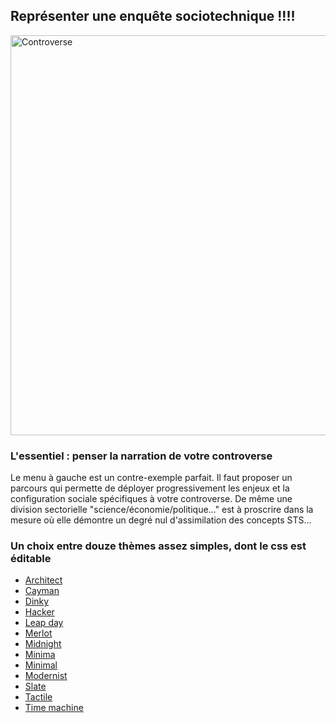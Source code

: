 ## Représenter une enquête sociotechnique !!!!

<img src="http://www.ephemanar.net/imagestrois/controverse_.jpg" alt="Controverse" width="640">

### L'essentiel : penser la narration de votre controverse

Le menu à gauche est un contre-exemple parfait. Il faut proposer un parcours qui permette de déployer progressivement les enjeux et la configuration sociale spécifiques à votre controverse. De même une division sectorielle "science/économie/politique…" est à proscrire dans la mesure où elle démontre un degré nul d'assimilation des concepts STS…

### Un choix entre douze thèmes assez simples, dont le css est éditable

* [Architect](https://pages-themes.github.io/architect/)
* [Cayman](https://pages-themes.github.io/cayman/)
* [Dinky](https://pages-themes.github.io/dinky/)
* [Hacker](https://pages-themes.github.io/hacker/)
* [Leap day](https://pages-themes.github.io/leap-day/)
* [Merlot](https://pages-themes.github.io/merlot/)
* [Midnight](https://pages-themes.github.io/midnight/)
* [Minima](https://pages-themes.github.io/minima/)
* [Minimal](https://pages-themes.github.io/minimal/)
* [Modernist](https://pages-themes.github.io/modernist/)
* [Slate](https://pages-themes.github.io/slate/)
* [Tactile](https://pages-themes.github.io/tactile/)
* [Time machine](https://pages-themes.github.io/time-machine/)
